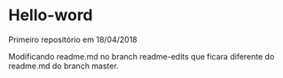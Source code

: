# Hello-word
Primeiro repositório em 18/04/2018 

Modificando readme.md no branch readme-edits que ficara diferente do readme.md do branch master. 
